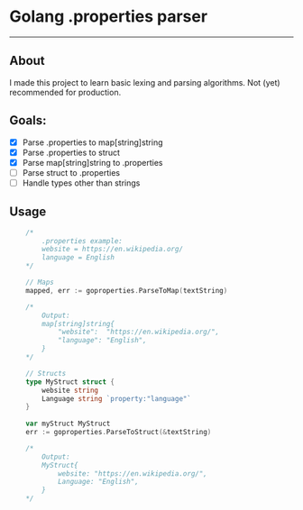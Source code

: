 # Golang .properties parser
---
## About
I made this project to learn basic lexing and parsing algorithms. Not (yet) recommended for production.

## Goals:
- [X] Parse .properties to map[string]string
- [X] Parse .properties to struct
- [X] Parse map[string]string to .properties
- [ ] Parse struct to .properties
- [ ] Handle types other than strings

## Usage

```go
    /*
        .properties example:
        website = https://en.wikipedia.org/
        language = English
    */

    // Maps
    mapped, err := goproperties.ParseToMap(textString)

    /*
        Output:
        map[string]string{
			"website":  "https://en.wikipedia.org/",
			"language": "English",
		}
    */

    // Structs
    type MyStruct struct {
        website string
        Language string `property:"language"`
    }
    
    var myStruct MyStruct
    err := goproperties.ParseToStruct(&textString)

    /*
        Output:
        MyStruct{
            website: "https://en.wikipedia.org/",
            Language: "English",
        }
    */

```
